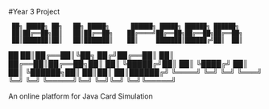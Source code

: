 #Year 3 Project

     ██╗ █████╗ ██╗   ██╗ █████╗      ██████╗ █████╗ ██████╗ ██████╗ 
     ██║██╔══██╗██║   ██║██╔══██╗    ██╔════╝██╔══██╗██╔══██╗██╔══██╗
     ██║███████║██║   ██║███████║    ██║     ███████║██████╔╝██║  ██║
██   ██║██╔══██║╚██╗ ██╔╝██╔══██║    ██║     ██╔══██║██╔══██╗██║  ██║
╚█████╔╝██║  ██║ ╚████╔╝ ██║  ██║    ╚██████╗██║  ██║██║  ██║██████╔╝
 ╚════╝ ╚═╝  ╚═╝  ╚═══╝  ╚═╝  ╚═╝     ╚═════╝╚═╝  ╚═╝╚═╝  ╚═╝╚═════╝ 
                                                                     

An online platform for Java Card Simulation